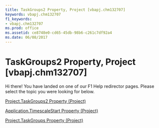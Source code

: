 ```yaml
---
title: TaskGroups2 Property, Project [vbapj.chm132707]
keywords: vbapj.chm132707
f1_keywords:
- vbapj.chm132707
ms.prod: office
ms.assetid: ce8748e0-cd65-45db-98b6-c261c7df92a4
ms.date: 06/08/2017
---
```



# TaskGroups2 Property, Project [vbapj.chm132707]

Hi there! You have landed on one of our F1 Help redirector pages. Please select the topic you were looking for below.

[Project.TaskGroups2 Property (Project)](http://msdn.microsoft.com/library/e457ea72-be4e-4480-718d-548d8339b8b6%28Office.15%29.aspx)

[Application.TimescaleStart Property (Project)](http://msdn.microsoft.com/library/001e0556-e1b4-d817-868a-834970becc46%28Office.15%29.aspx)

[Project.TaskGroups Property (Project)](http://msdn.microsoft.com/library/fca3e169-396b-714d-8710-f54d8f777aeb%28Office.15%29.aspx)

